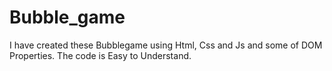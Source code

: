 # Bubble_game

I have created these Bubblegame using Html, Css and Js and some of DOM Properties.
The code is Easy to Understand.

